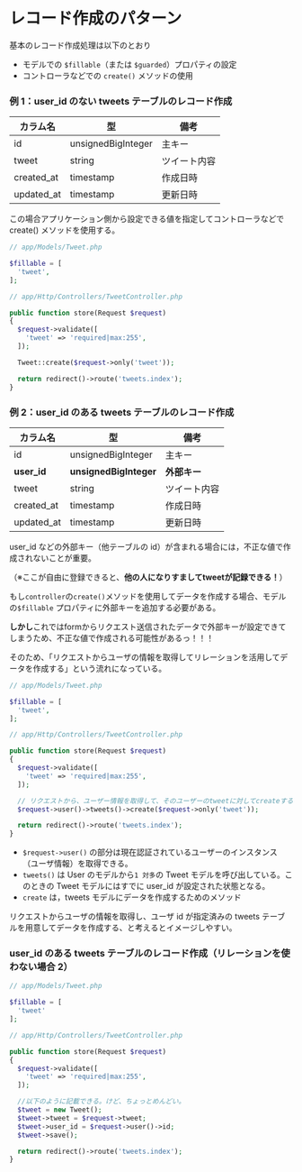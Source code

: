 # レコード作成のパターン

基本のレコード作成処理は以下のとおり

* モデルでの `$fillable`（または `$guarded`）プロパティの設定
* コントローラなどでの `create()` メソッドの使用

### 例 1：user\_id のない tweets テーブルのレコード作成

| カラム名        | 型                  | 備考     |
| ----------- | ------------------ | ------ |
| id          | unsignedBigInteger | 主キー    |
| tweet       | string             | ツイート内容 |
| created\_at | timestamp          | 作成日時   |
| updated\_at | timestamp          | 更新日時   |

この場合アプリケーション側から設定できる値を指定してコントローラなどで create() メソッドを使用する。

```php
// app/Models/Tweet.php

$fillable = [
  'tweet',
];
```

```php
// app/Http/Controllers/TweetController.php

public function store(Request $request)
{
  $request->validate([
    'tweet' => 'required|max:255',
  ]);

  Tweet::create($request->only('tweet'));

  return redirect()->route('tweets.index');
}

```

### 例 2：user\_id のある tweets テーブルのレコード作成

| カラム名         | 型                      | 備考       |
| ------------ | ---------------------- | -------- |
| id           | unsignedBigInteger     | 主キー      |
| **user\_id** | **unsignedBigInteger** | **外部キー** |
| tweet        | string                 | ツイート内容   |
| created\_at  | timestamp              | 作成日時     |
| updated\_at  | timestamp              | 更新日時     |

user\_id などの外部キー（他テーブルの id）が含まれる場合には，不正な値で作成されないことが重要。

（※ここが自由に登録できると、**他の人になりすましてtweetが記録できる！**）

もし`controller`の`create()`メソッドを使用してデータを作成する場合、モデルの`$fillable` プロパティに外部キーを追加する必要がある。

**しかし**これではformからリクエスト送信されたデータで外部キーが設定できてしまうため、不正な値で作成される可能性があるっ！！！

そのため、「リクエストからユーザの情報を取得してリレーションを活用してデータを作成する」という流れになっている。

```php
// app/Models/Tweet.php

$fillable = [
  'tweet',
];
```

```php
// app/Http/Controllers/TweetController.php

public function store(Request $request)
{
  $request->validate([
    'tweet' => 'required|max:255',
  ]);

  // リクエストから、ユーザー情報を取得して、そのユーザーのtweetに対してcreateする、という流れ。
  $request->user()->tweets()->create($request->only('tweet'));

  return redirect()->route('tweets.index');
}

```

* `$request->user()` の部分は現在認証されているユーザーのインスタンス（ユーザ情報）を取得できる。
* `tweets()` は User のモデルから`1 対多`の Tweet モデルを呼び出している。このときの Tweet モデルにはすでに user\_id が設定された状態となる。
* `create` は，tweets モデルにデータを作成するためのメソッド

リクエストからユーザの情報を取得し、ユーザ id が指定済みの tweets テーブルを用意してデータを作成する、と考えるとイメージしやすい。

### user\_id のある tweets テーブルのレコード作成（リレーションを使わない場合 2）

```php
// app/Models/Tweet.php

$fillable = [
  'tweet'
];
```

```php
// app/Http/Controllers/TweetController.php

public function store(Request $request)
{
  $request->validate([
    'tweet' => 'required|max:255',
  ]);

  //以下のように記載できる。けど、ちょっとめんどい。
  $tweet = new Tweet();
  $tweet->tweet = $request->tweet;
  $tweet->user_id = $request->user()->id;
  $tweet->save();

  return redirect()->route('tweets.index');
}

```
